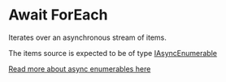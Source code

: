 # Await ForEach

Iterates over an asynchronous stream of items.

The items source is expected to be of type [IAsyncEnumerable<T>](https://learn.microsoft.com/en-us/dotnet/api/system.collections.generic.iasyncenumerable-1)

[Read more about async enumerables here](https://learn.microsoft.com/en-us/archive/msdn-magazine/2019/november/csharp-iterating-with-async-enumerables-in-csharp-8)